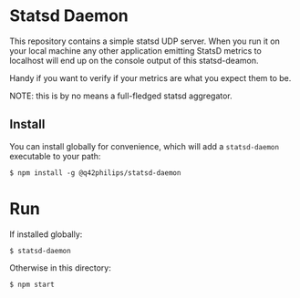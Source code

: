 # Statsd Daemon

This repository contains a simple statsd UDP server. When you run it on your local machine any other  application emitting StatsD metrics to localhost will end up on the console output of this statsd-deamon.

Handy if you want to verify if your metrics are what you expect them to be.

NOTE: this is by no means a full-fledged statsd aggregator.

## Install
You can install globally for convenience, which will add a `statsd-daemon` executable to your path:
```
$ npm install -g @q42philips/statsd-daemon
```

# Run
If installed globally:
```
$ statsd-daemon
```

Otherwise in this directory:
```
$ npm start
```

